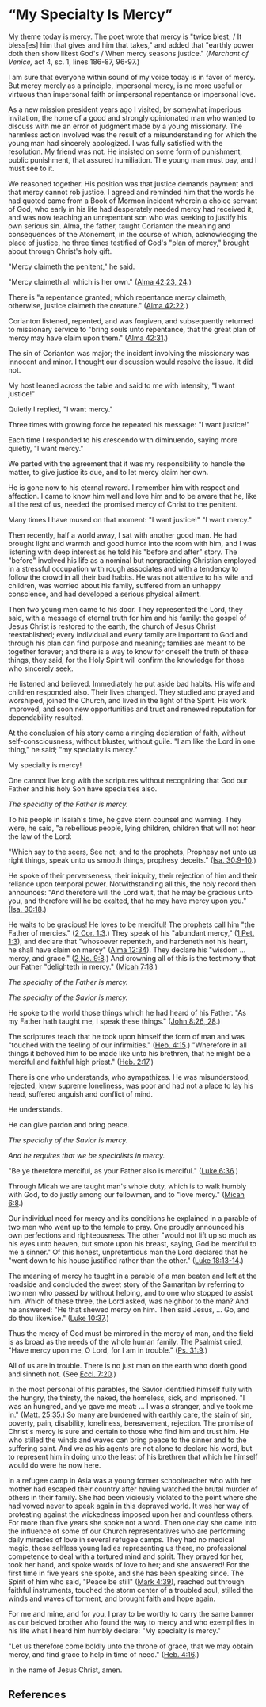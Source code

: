 # “My Specialty Is Mercy”

My theme today is mercy. The poet wrote that mercy is "twice blest; / It
bless[es] him that gives and him that takes," and added that "earthly power
doth then show likest God's / When mercy seasons justice." (_Merchant of
Venice,_ act 4, sc. 1, lines 186-87, 96-97.)

I am sure that everyone within sound of my voice today is in favor of mercy.
But mercy merely as a principle, impersonal mercy, is no more useful or
virtuous than impersonal faith or impersonal repentance or impersonal love.

As a new mission president years ago I visited, by somewhat imperious
invitation, the home of a good and strongly opinionated man who wanted to
discuss with me an error of judgment made by a young missionary. The harmless
action involved was the result of a misunderstanding for which the young man
had sincerely apologized. I was fully satisfied with the resolution. My friend
was not. He insisted on some form of punishment, public punishment, that
assured humiliation. The young man must pay, and I must see to it.

We reasoned together. His position was that justice demands payment and that
mercy cannot rob justice. I agreed and reminded him that the words he had
quoted came from a Book of Mormon incident wherein a choice servant of God,
who early in his life had desperately needed mercy had received it, and was
now teaching an unrepentant son who was seeking to justify his own serious
sin. Alma, the father, taught Corianton the meaning and consequences of the
Atonement, in the course of which, acknowledging the place of justice, he
three times testified of God's "plan of mercy," brought about through Christ's
holy gift.

"Mercy claimeth the penitent," he said.

"Mercy claimeth all which is her own." ([Alma 42:23,
24](/scriptures/bofm/alma/42.23,24?lang=eng#22).)

There is "a repentance granted; which repentance mercy claimeth; otherwise,
justice claimeth the creature." ([Alma
42:22](/scriptures/bofm/alma/42.22?lang=eng#21).)

Corianton listened, repented, and was forgiven, and subsequently returned to
missionary service to "bring souls unto repentance, that the great plan of
mercy may have claim upon them." ([Alma
42:31](/scriptures/bofm/alma/42.31?lang=eng#30).)

The sin of Corianton was major; the incident involving the missionary was
innocent and minor. I thought our discussion would resolve the issue. It did
not.

My host leaned across the table and said to me with intensity, "I want
justice!"

Quietly I replied, "I want mercy."

Three times with growing force he repeated his message: "I want justice!"

Each time I responded to his crescendo with diminuendo, saying more quietly,
"I want mercy."

We parted with the agreement that it was my responsibility to handle the
matter, to give justice its due, and to let mercy claim her own.

He is gone now to his eternal reward. I remember him with respect and
affection. I came to know him well and love him and to be aware that he, like
all the rest of us, needed the promised mercy of Christ to the penitent.

Many times I have mused on that moment: "I want justice!" "I want mercy."

Then recently, half a world away, I sat with another good man. He had brought
light and warmth and good humor into the room with him, and I was listening
with deep interest as he told his "before and after" story. The "before"
involved his life as a nominal but nonpracticing Christian employed in a
stressful occupation with rough associates and with a tendency to follow the
crowd in all their bad habits. He was not attentive to his wife and children,
was worried about his family, suffered from an unhappy conscience, and had
developed a serious physical ailment.

Then two young men came to his door. They represented the Lord, they said,
with a message of eternal truth for him and his family: the gospel of Jesus
Christ is restored to the earth, the church of Jesus Christ reestablished;
every individual and every family are important to God and through his plan
can find purpose and meaning; families are meant to be together forever; and
there is a way to know for oneself the truth of these things, they said, for
the Holy Spirit will confirm the knowledge for those who sincerely seek.

He listened and believed. Immediately he put aside bad habits. His wife and
children responded also. Their lives changed. They studied and prayed and
worshiped, joined the Church, and lived in the light of the Spirit. His work
improved, and soon new opportunities and trust and renewed reputation for
dependability resulted.

At the conclusion of his story came a ringing declaration of faith, without
self-consciousness, without bluster, without guile. "I am like the Lord in one
thing," he said; "my specialty is mercy."

My specialty is mercy!

One cannot live long with the scriptures without recognizing that God our
Father and his holy Son have specialties also.

_The specialty of the Father is mercy._

To his people in Isaiah's time, he gave stern counsel and warning. They were,
he said, "a rebellious people, lying children, children that will not hear the
law of the Lord:

"Which say to the seers, See not; and to the prophets, Prophesy not unto us
right things, speak unto us smooth things, prophesy deceits." ([Isa.
30:9-10](/scriptures/ot/isa/30.9-10?lang=eng#8).)

He spoke of their perverseness, their iniquity, their rejection of him and
their reliance upon temporal power. Notwithstanding all this, the holy record
then announces: "And therefore will the Lord wait, that he may be gracious
unto you, and therefore will he be exalted, that he may have mercy upon you."
([Isa. 30:18](/scriptures/ot/isa/30.18?lang=eng#17).)

He waits to be gracious! He loves to be merciful! The prophets call him "the
Father of mercies." ([2 Cor. 1:3](/scriptures/nt/2-cor/1.3?lang=eng#2).) They
speak of his "abundant mercy," ([1 Pet.
1:3](/scriptures/nt/1-pet/1.3?lang=eng#2)), and declare that "whosoever
repenteth, and hardeneth not his heart, he shall have claim on mercy" ([Alma
12:34](/scriptures/bofm/alma/12.34?lang=eng#33)). They declare his "wisdom ...
mercy, and grace." ([2 Ne. 9:8](/scriptures/bofm/2-ne/9.8?lang=eng#7).) And
crowning all of this is the testimony that our Father "delighteth in mercy."
([Micah 7:18](/scriptures/ot/micah/7.18?lang=eng#17).)

_The specialty of the Father is mercy._

_The specialty of the Savior is mercy._

He spoke to the world those things which he had heard of his Father. "As my
Father hath taught me, I speak these things." ([John 8:26,
28](/scriptures/nt/john/8.26,28?lang=eng#25).)

The scriptures teach that he took upon himself the form of man and was
"touched with the feeling of our infirmities." ([Heb.
4:15](/scriptures/nt/heb/4.15?lang=eng#14).) "Wherefore in all things it
behoved him to be made like unto his brethren, that he might be a merciful and
faithful high priest." ([Heb. 2:17](/scriptures/nt/heb/2.17?lang=eng#16).)

There is one who understands, who sympathizes. He was misunderstood, rejected,
knew supreme loneliness, was poor and had not a place to lay his head,
suffered anguish and conflict of mind.

He understands.

He can give pardon and bring peace.

_The specialty of the Savior is mercy._

_And he requires that we be specialists in mercy._

"Be ye therefore merciful, as your Father also is merciful." ([Luke
6:36](/scriptures/nt/luke/6.36?lang=eng#35).)

Through Micah we are taught man's whole duty, which is to walk humbly with
God, to do justly among our fellowmen, and to "love mercy." ([Micah
6:8](/scriptures/ot/micah/6.8?lang=eng#7).)

Our individual need for mercy and its conditions he explained in a parable of
two men who went up to the temple to pray. One proudly announced his own
perfections and righteousness. The other "would not lift up so much as his
eyes unto heaven, but smote upon his breast, saying, God be merciful to me a
sinner." Of this honest, unpretentious man the Lord declared that he "went
down to his house justified rather than the other." ([Luke
18:13-14](/scriptures/nt/luke/18.13-14?lang=eng#12).)

The meaning of mercy he taught in a parable of a man beaten and left at the
roadside and concluded the sweet story of the Samaritan by referring to two
men who passed by without helping, and to one who stopped to assist him. Which
of these three, the Lord asked, was neighbor to the man? And he answered: "He
that shewed mercy on him. Then said Jesus, ... Go, and do thou likewise." ([Luke
10:37](/scriptures/nt/luke/10.37?lang=eng#36).)

Thus the mercy of God must be mirrored in the mercy of man, and the field is
as broad as the needs of the whole human family. The Psalmist cried, "Have
mercy upon me, O Lord, for I am in trouble." ([Ps.
31:9](/scriptures/ot/ps/31.9?lang=eng#8).)

All of us are in trouble. There is no just man on the earth who doeth good and
sinneth not. (See [Eccl. 7:20](/scriptures/ot/eccl/7.20?lang=eng#19).)

In the most personal of his parables, the Savior identified himself fully with
the hungry, the thirsty, the naked, the homeless, sick, and imprisoned. "I was
an hungred, and ye gave me meat: ... I was a stranger, and ye took me in."
([Matt. 25:35](/scriptures/nt/matt/25.35?lang=eng#34).) So many are burdened
with earthly care, the stain of sin, poverty, pain, disability, loneliness,
bereavement, rejection. The promise of Christ's mercy is sure and certain to
those who find him and trust him. He who stilled the winds and waves can bring
peace to the sinner and to the suffering saint. And we as his agents are not
alone to declare his word, but to represent him in doing unto the least of his
brethren that which he himself would do were he now here.

In a refugee camp in Asia was a young former schoolteacher who with her mother
had escaped their country after having watched the brutal murder of others in
their family. She had been viciously violated to the point where she had vowed
never to speak again in this depraved world. It was her way of protesting
against the wickedness imposed upon her and countless others. For more than
five years she spoke not a word. Then one day she came into the influence of
some of our Church representatives who are performing daily miracles of love
in several refugee camps. They had no medical magic, these selfless young
ladies representing us there, no professional competence to deal with a
tortured mind and spirit. They prayed for her, took her hand, and spoke words
of love to her; and she answered! For the first time in five years she spoke,
and she has been speaking since. The Spirit of him who said, "Peace be still"
([Mark 4:39](/scriptures/nt/mark/4.39?lang=eng#38)), reached out through
faithful instruments, touched the storm center of a troubled soul, stilled the
winds and waves of torment, and brought faith and hope again.

For me and mine, and for you, I pray to be worthy to carry the same banner as
our beloved brother who found the way to mercy and who exemplifies in his life
what I heard him humbly declare: "My specialty is mercy."

"Let us therefore come boldly unto the throne of grace, that we may obtain
mercy, and find grace to help in time of need." ([Heb.
4:16](/scriptures/nt/heb/4.16?lang=eng#15).)

In the name of Jesus Christ, amen.

## References

